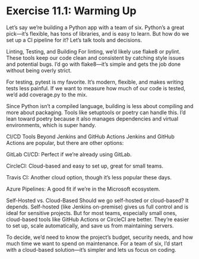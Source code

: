 # Exercise 11.1: Warming Up

Let’s say we’re building a Python app with a team of six. Python’s a great pick—it’s flexible, has tons of libraries, and is easy to learn. But how do we set up a CI pipeline for it? Let’s talk tools and decisions.

Linting, Testing, and Building
For linting, we’d likely use flake8 or pylint. These tools keep our code clean and consistent by catching style issues and potential bugs. I’d go with flake8—it’s simple and gets the job done without being overly strict.

For testing, pytest is my favorite. It’s modern, flexible, and makes writing tests less painful. If we want to measure how much of our code is tested, we’d add coverage.py to the mix.

Since Python isn’t a compiled language, building is less about compiling and more about packaging. Tools like setuptools or poetry can handle this. I’d lean toward poetry because it also manages dependencies and virtual environments, which is super handy.

CI/CD Tools Beyond Jenkins and GitHub Actions
Jenkins and GitHub Actions are popular, but there are other options:

GitLab CI/CD: Perfect if we’re already using GitLab.

CircleCI: Cloud-based and easy to set up, great for small teams.

Travis CI: Another cloud option, though it’s less popular these days.

Azure Pipelines: A good fit if we’re in the Microsoft ecosystem.

Self-Hosted vs. Cloud-Based
Should we go self-hosted or cloud-based? It depends. Self-hosted (like Jenkins on-premise) gives us full control and is ideal for sensitive projects. But for most teams, especially small ones, cloud-based tools like GitHub Actions or CircleCI are better. They’re easier to set up, scale automatically, and save us from maintaining servers.

To decide, we’d need to know the project’s budget, security needs, and how much time we want to spend on maintenance. For a team of six, I’d start with a cloud-based solution—it’s simpler and lets us focus on coding.
